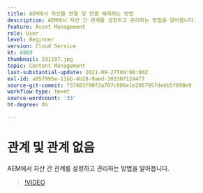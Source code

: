 ```yaml
---
title: AEM에서 자산을 연결 및 연결 해제하는 방법
description: AEM에서 자산 간 관계를 설정하고 관리하는 방법을 알아봅니다.
feature: Asset Management
role: User
level: Beginner
version: Cloud Service
kt: 6969
thumbnail: 331107.jpg
topic: Content Management
last-substantial-update: 2021-09-27T00:00:00Z
exl-id: a05f995e-11bb-4b28-9aed-3033071244f7
source-git-commit: f37483f90f2a707c906e1e206795fdebb5f698e9
workflow-type: tm+mt
source-wordcount: '33'
ht-degree: 0%

---
```


# 관계 및 관계 없음

AEM에서 자산 간 관계를 설정하고 관리하는 방법을 알아봅니다.

>[!VIDEO](https://video.tv.adobe.com/v/331107/?quality=12&learn=on&hidetitle=true)

